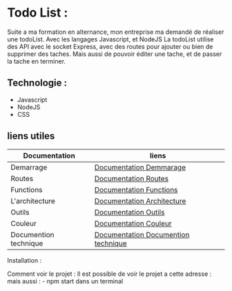 # Todo List :
Suite a ma formation en alternance, mon entreprise ma demandé de réaliser une todoList. Avec les langages Javascript, et NodeJS
La todoList utilise des API avec le socket Express, avec des routes pour ajouter ou bien de supprimer des taches. 
Mais aussi de pouvoir éditer une tache, et de passer la tache en terminer.

## Technologie : 
- Javascript
- NodeJS
- CSS 


## liens utiles

| Documentation             | liens                                                             |
| --------------------------| ------------------------------------------------------------------|
| Demarrage                 | [Documentation Demmarage](https://github.com/Grezor/TodoList/)    |
| Routes                    | [Documentation Routes ](https://github.com/Grezor/TodoList/)      |
| Functions                 | [Documentation Functions](https://github.com/Grezor/TodoList/)    |
| L'architecture            | [Documentation Architecture](https://github.com/Grezor/TodoList/) |
| Outils                    | [Documentation Outils](https://github.com/Grezor/TodoList/)       |
| Couleur                   | [Documentation Couleur](https://github.com/Grezor/TodoList/)      |
| Documention technique     | [Documentation Documention technique](https://github.com/Grezor/TodoList/)      |

Installation : 

Comment voir le projet : 
Il est possible de voir le projet a cette adresse : 
mais aussi :
    - npm start dans un terminal